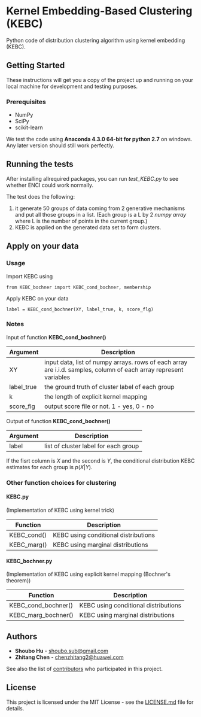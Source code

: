 # Kernel Embedding-Based Clustering (KEBC)

Python code of distribution clustering algorithm using kernel embedding (KEBC).

## Getting Started

These instructions will get you a copy of the project up and running on your local machine for development and testing purposes.

### Prerequisites
- NumPy
- SciPy
- scikit-learn

We test the code using **Anaconda 4.3.0 64-bit for python 2.7** on windows. Any later version should still work perfectly.

## Running the tests

After installing allrequired packages, you can run *test_KEBC.py* to see whether ENCI could work normally.

The test does the following:
1. it generate 50 groups of data coming from 2 generative mechanisms and put all those groups in a list.
(Each group is a L by 2 *numpy array* where L is the number of points in the current group.)
2. KEBC is applied on the generated data set to form clusters.

## Apply on your data

### Usage

Import KEBC using

```
from KEBC_bochner import KEBC_cond_bochner, membership
```

Apply KEBC on your data
```
label = KEBC_cond_bochner(XY, label_true, k, score_flg)
```

### Notes

Input of function **KEBC_cond_bochner()**

| Argument  | Description  |
|---|---|
|XY | input data, list of numpy arrays. rows of each array are i.i.d. samples, column of each array represent variables|
|label_true |  the ground truth of cluster label of each group|
|k |  the length of explicit kernel mapping|
|score_flg | output score file or not. 1 - yes, 0 - no|

Output of function **KEBC_cond_bochner()**

| Argument  | Description  |
|---|---|
|label   |    list of cluster label for each group|

If the fisrt column is $X$ and the second is $Y$, the conditional distribution KEBC estimates for each group is $p(X|Y)$.

### Other function choices for clustering

#### KEBC.py
(Implementation of KEBC using kernel trick)

| Function  | Description  |
|---|---|
|KEBC_cond() | KEBC using conditional distributions|
|KEBC_marg() | KEBC using marginal distributions|

#### KEBC_bochner.py
(Implementation of KEBC using explicit kernel mapping (Bochner's theorem))

| Function  | Description  |
|---|---|
|KEBC_cond_bochner() | KEBC using conditional distributions|
|KEBC_marg_bochner() | KEBC using marginal distributions|

## Authors

* **Shoubo Hu** - shoubo.sub@gmail.com
* **Zhitang Chen** - chenzhitang2@huawei.com

See also the list of [contributors](https://github.com/amber0309/KEBC/contributors) who participated in this project.

## License

This project is licensed under the MIT License - see the [LICENSE.md](LICENSE.md) file for details.
